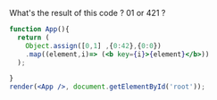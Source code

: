 What's the result of this code ? 01 or 421 ? 

```jsx
function App(){
  return (
    Object.assign([0,1] ,{0:42},{0:0})
    .map((element,i)=> (<b key={i}>{element}</b>))
  );

}
render(<App />, document.getElementById('root'));

```
